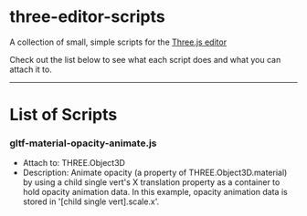 # three-editor-scripts
A collection of small, simple scripts for the [Three.js editor](https://threejs.org/editor)

Check out the list below to see what each script does and what you can attach it to.

-----

# List of Scripts

### gltf-material-opacity-animate.js
  - Attach to: THREE.Object3D
  - Description: Animate opacity (a property of THREE.Object3D.material) by using a child single vert's X translation property as a container to hold opacity animation data. In this example, opacity animation data is stored in '[child single vert].scale.x'.
